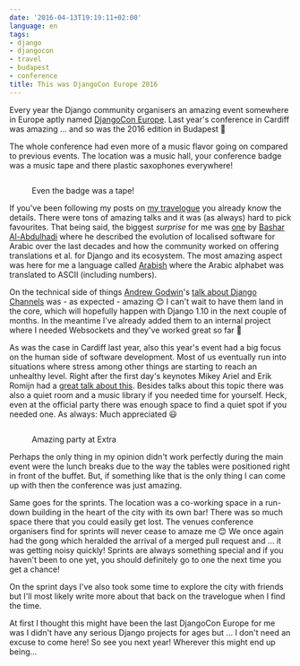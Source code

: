 ```yaml
---
date: '2016-04-13T19:19:11+02:00'
language: en
tags:
- django
- djangocon
- travel
- budapest
- conference
title: This was DjangoCon Europe 2016
---
```


Every year the Django community organisers an amazing event somewhere in Europe
aptly named [DjangoCon Europe][djconeu16]. Last year's conference in Cardiff was
amazing ... and so was the 2016 edition in Budapest 💖

The whole conference had even more of a music flavor going on compared to
previous events. The location was a music hall, your conference badge was a music tape
and there plastic saxophones everywhere!

<figure>
<img src="/media/2016/badge.jpg" alt="" />
<figcaption><p>Even the badge was a tape!</p></figcaption>
</figure>

If you've been following my posts on [my travelogue][] you already know the
details. There were tons of amazing talks and it was (as always) hard to pick
favourites. That being said, the biggest *surprise* for me was [one][i18n-talk]
by [Bashar Al-Abdulhadi][] where he described the evolution of localised
software for Arabic over the last decades and how the community worked on
offering translations et al. for Django and its ecosystem. The most amazing
aspect was here for me a language called [Arabish][] where the Arabic alphabet
was translated to ASCII (including numbers).

On the technical side of things [Andrew Godwin][]'s
[talk about Django Channels][channels-talk] was - as expected - amazing 😊 I
can't wait to have them land in the core, which will hopefully happen with
Django 1.10 in the next couple of months. In the meantime I've already added
them to an internal project where I needed Websockets and they've worked great
so far 💖

As was the case in Cardiff last year, also this year's event had a big focus on
the human side of software development. Most of us eventually run into
situations where stress among other things are starting to reach an unhealthy
level. Right after the first day's keynotes Mikey Ariel and Erik Romijn had a
[great talk about this][human-talk]. Besides talks about this topic there was
also a quiet room and a music library if you needed time for yourself. Heck,
even at the official party there was enough space to find a quiet spot if you
needed one. As always: Much appreciated 😃

<figure>
<img src="/media/2016/party.jpg" alt="" />
<figcaption><p>Amazing party at Extra</p></figcaption>
</figure>

Perhaps the only thing in my opinion didn't work perfectly during the main event
were the lunch breaks due to the way the tables were positioned right in front
of the buffet. But, if something like that is the only thing I can come up with
then the conference was just amazing.

Same goes for the sprints. The location was a co-working space in a run-down
building in the heart of the city with its own bar! There was so much space
there that you could easily get lost. The venues conference organisers find for
sprints will never cease to amaze me 😊 We once again had the gong which heralded
the arrival of a merged pull request and ... it was getting noisy quickly!
Sprints are always something special and if you haven't been to one yet, you
should definitely go to one the next time you get a chance!

On the sprint days I've also took some time to explore the city with friends but
I'll most likely write more about that back on the travelogue when I find the
time.

At first I thought this might have been the last DjangoCon Europe for me was I
didn't have any serious Django projects for ages but ... I don't need an excuse
to come here! So see you next year! Wherever this might end up being...


[Bashar Al-Abdulhadi]: https://about.me/Bashar
[Arabish]: https://en.wikipedia.org/wiki/Arabic_chat_alphabet
[i18n-talk]: https://travelogue.h10n.me/post/2016/introducing-django-to-the-foreign-world/
[andrew godwin]: http://www.aeracode.org/
[channels-talk]: https://travelogue.h10n.me/post/2016/a-brief-history-of-channels/
[human-talk]: https://travelogue.h10n.me/post/2016/healthy-minds-healthy-community/
[djconeu16]: https://2016.djangocon.eu/
[my travelogue]: https://travelogue.h10n.me/journey/djangocon-europe-2016/
